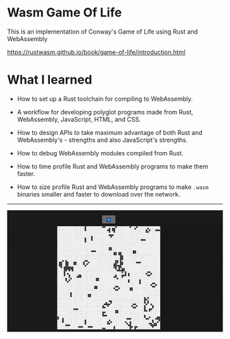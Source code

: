 # Wasm Game Of Life
This is an implementation of Conway's Game of Life using Rust and WebAssembly

https://rustwasm.github.io/book/game-of-life/introduction.html
# What I learned
- How to set up a Rust toolchain for compiling to WebAssembly.

- A workflow for developing polyglot programs made from Rust, WebAssembly, JavaScript, HTML, and CSS.

- How to design APIs to take maximum advantage of both Rust and WebAssembly's - strengths and also JavaScript's strengths.

- How to debug WebAssembly modules compiled from Rust.

- How to time profile Rust and WebAssembly programs to make them faster.

- How to size profile Rust and WebAssembly programs to make `.wasm` binaries smaller and faster to download over the network.
---
![gif](./game-of-life.gif)